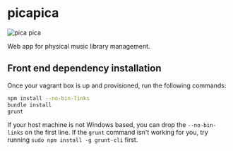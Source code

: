 picapica
========
![pica pica](https://upload.wikimedia.org/wikipedia/commons/b/b6/Pica_pica_-_Compans_Caffarelli_-_2012-03-16.jpg)

Web app for physical music library management.

## Front end dependency installation

Once your vagrant box is up and provisioned, run the following commands:
```bash
npm install --no-bin-links
bundle install
grunt
```
If your host machine is not Windows based, you can drop the `--no-bin-links` on the first line.
If the `grunt` command isn't working for you, try running `sudo npm install -g grunt-cli` first.